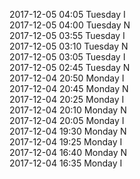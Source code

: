 2017-12-05 04:05 Tuesday  I  
2017-12-05 04:00 Tuesday  N  
2017-12-05 03:55 Tuesday  I  
2017-12-05 03:10 Tuesday  N  
2017-12-05 03:05 Tuesday  I  
2017-12-05 02:45 Tuesday  N  
2017-12-04 20:50 Monday  I  
2017-12-04 20:45 Monday  N  
2017-12-04 20:25 Monday  I  
2017-12-04 20:10 Monday  N  
2017-12-04 20:05 Monday  I  
2017-12-04 19:30 Monday  N  
2017-12-04 19:25 Monday  I  
2017-12-04 16:40 Monday  N  
2017-12-04 16:35 Monday  I  
